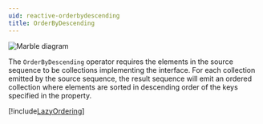```yaml
---
uid: reactive-orderbydescending
title: OrderByDescending
---
```


![Marble diagram](~/images/reactive-orderbydescending.svg)

The `OrderByDescending` operator requires the elements in the source sequence to be collections implementing the <xref href="System.Collections.Generic.IEnumerable`1"/> interface. For each collection emitted by the source sequence, the result sequence will emit an ordered collection where elements are sorted in descending order of the keys specified in the <xref href="Bonsai.Reactive.OrderByDescending.KeySelector"/> property.

[!include[LazyOrdering](~/articles/reactive-lazyordering.md)]
